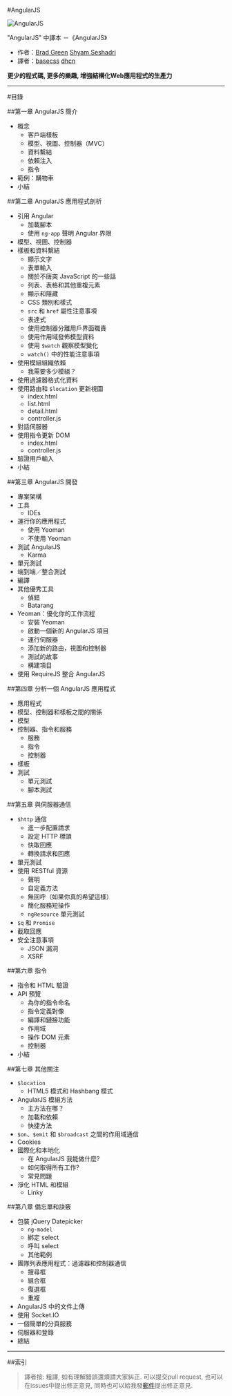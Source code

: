 ﻿#AngularJS

![AngularJS](figure/angularjs-book.jpg)

"AngularJS" 中譯本 －《AngularJS》

+ 作者：[Brad Green](https://github.com/bradlygreen)  [Shyam Seshadri](https://github.com/shyamseshadri)
+ 譯者：[basecss](mailto:270842722@qq.com) [dhcn](https://github.com/dhcn)

**更少的程式碼, 更多的樂趣, 增強結構化Web應用程式的生產力**

**************************

#目錄

##第一章 AngularJS 簡介

+ 概念
  + 客戶端樣板
  + 模型、視圖、控制器（MVC）
  + 資料繫結
  + 依賴注入
  + 指令
+ 範例：購物車
+ 小結

##第二章 AngularJS 應用程式剖析

+ 引用 Angular
  + 加載腳本
  + 使用 `ng-app` 聲明 Angular 界限
+ 模型、視圖、控制器
+ 樣板和資料繫結
  + 顯示文字
  + 表單輸入
  + 關於不唐突 JavaScript 的一些話
  + 列表、表格和其他重複元素
  + 顯示和隱藏
  + CSS 類別和樣式
  + `src` 和 `href` 屬性注意事項
  + 表達式
  + 使用控制器分離用戶界面職責
  + 使用作用域發佈模型資料
  + 使用 `$watch` 觀察模型變化
  + `watch()` 中的性能注意事項
+ 使用模組組織依賴
  + 我需要多少模組？
+ 使用過濾器格式化資料
+ 使用路由和 `$location` 更新視圖
  + index.html
  + list.html
  + detail.html
  + controller.js
+ 對話伺服器
+ 使用指令更新 DOM
  + index.html
  + controller.js
+ 驗證用戶輸入
+ 小結

##第三章 AngularJS 開發

+ 專案架構
+ 工具
  + IDEs
+ 運行你的應用程式
  + 使用 Yeoman
  + 不使用 Yeoman
+ 測試 AngularJS
  + Karma
+ 單元測試
+ 端到端／整合測試
+ 編譯
+ 其他優秀工具
  + 偵錯
  + Batarang
+ Yeoman：優化你的工作流程
  + 安裝 Yeoman
  + 啟動一個新的 AngularJS 項目
  + 運行伺服器
  + 添加新的路由，視圖和控制器
  + 測試的故事
  + 構建項目
+ 使用 RequireJS 整合 AngularJS

##第四章 分析一個 AngularJS 應用程式

+ 應用程式
+ 模型、控制器和樣板之間的關係
+ 模型
+ 控制器、指令和服務
  + 服務
  + 指令
  + 控制器
+ 樣板
+ 測試
  + 單元測試
  + 腳本測試
    
##第五章 與伺服器通信

+ `$http` 通信
  + 進一步配置請求
  + 設定 HTTP 標頭
  + 快取回應
  + 轉換請求和回應
+ 單元測試
+ 使用 RESTful 資源
  + 聲明
  + 自定義方法
  + 無回呼（如果你真的希望這樣）
  + 簡化服務短操作
  + `ngResource` 單元測試
+ `$q` 和 `Promise`
+ 截取回應
+ 安全注意事項
  + JSON 漏洞
  + XSRF
  
##第六章 指令

+ 指令和 HTML 驗證
+ API 預覽
  + 為你的指令命名
  + 指令定義對像
  + 編譯和鏈接功能
  + 作用域
  + 操作 DOM 元素
  + 控制器
+ 小結

##第七章 其他關注

+ `$location`
  + HTML5 模式和 Hashbang 模式
+ AngularJS 模組方法
  + 主方法在哪？
  + 加載和依賴
  + 快捷方法
+ `$on`、`$emit` 和 `$broadcast` 之間的作用域通信
+ Cookies
+ 國際化和本地化
  + 在 AngularJS 我能做什麼?
  + 如何取得所有工作?
  + 常見問題
+ 淨化 HTML 和模組
  + Linky
  
##第八章 備忘單和訣竅

+ 包裝 jQuery Datepicker
  + `ng-model`
  + 綁定 select
  + 呼叫 select
  + 其他範例
+ 團隊列表應用程式：過濾器和控制器通信
  + 搜尋框
  + 組合框
  + 復選框
  + 重複
+ AngularJS 中的文件上傳
+ 使用 Socket.IO
+ 一個簡單的分頁服務
+ 伺服器和登錄
+ 總結

*************

##索引

> 譯者按: 粗譯, 如有理解錯誤還煩請大家糾正. 可以提交pull request, 也可以在issues中提出修正意見, 同時也可以給我發[郵件](mailto:270842722@qq.com)提出修正意見. 
